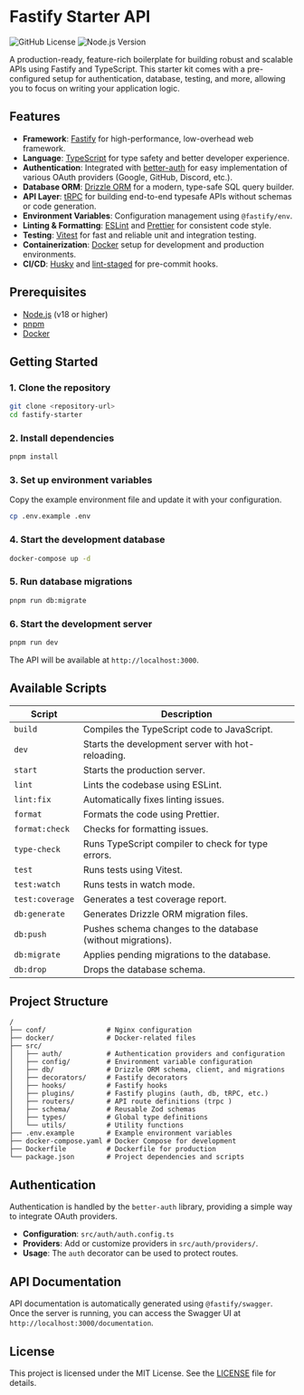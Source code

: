 # Fastify Starter API

![GitHub License](https://img.shields.io/badge/license-MIT-blue.svg)
![Node.js Version](https://img.shields.io/badge/node-%3E%3D18.0.0-brightgreen.svg)

A production-ready, feature-rich boilerplate for building robust and scalable APIs using Fastify and TypeScript. This starter kit comes with a pre-configured setup for authentication, database, testing, and more, allowing you to focus on writing your application logic.

## Features

- **Framework**: [Fastify](https://www.fastify.io/) for high-performance, low-overhead web framework.
- **Language**: [TypeScript](https://www.typescriptlang.org/) for type safety and better developer experience.
- **Authentication**: Integrated with [better-auth](https://www.npmjs.com/package/better-auth) for easy implementation of various OAuth providers (Google, GitHub, Discord, etc.).
- **Database ORM**: [Drizzle ORM](https://orm.drizzle.team/) for a modern, type-safe SQL query builder.
- **API Layer**: [tRPC](https://trpc.io/) for building end-to-end typesafe APIs without schemas or code generation.
- **Environment Variables**: Configuration management using `@fastify/env`.
- **Linting & Formatting**: [ESLint](https://eslint.org/) and [Prettier](https://prettier.io/) for consistent code style.
- **Testing**: [Vitest](https://vitest.dev/) for fast and reliable unit and integration testing.
- **Containerization**: [Docker](https://www.docker.com/) setup for development and production environments.
- **CI/CD**: [Husky](https://typicode.github.io/husky/) and [lint-staged](https://github.com/okonet/lint-staged) for pre-commit hooks.

## Prerequisites

- [Node.js](https://nodejs.org/en/) (v18 or higher)
- [pnpm](https://pnpm.io/)
- [Docker](https://www.docker.com/get-started)

## Getting Started

### 1. Clone the repository

```bash
git clone <repository-url>
cd fastify-starter
```

### 2. Install dependencies

```bash
pnpm install
```

### 3. Set up environment variables

Copy the example environment file and update it with your configuration.

```bash
cp .env.example .env
```

### 4. Start the development database

```bash
docker-compose up -d
```

### 5. Run database migrations

```bash
pnpm run db:migrate
```

### 6. Start the development server

```bash
pnpm run dev
```

The API will be available at `http://localhost:3000`.

## Available Scripts

| Script              | Description                                            |
| ------------------- | ------------------------------------------------------ |
| `build`             | Compiles the TypeScript code to JavaScript.            |
| `dev`               | Starts the development server with hot-reloading.      |
| `start`             | Starts the production server.                          |
| `lint`              | Lints the codebase using ESLint.                       |
| `lint:fix`          | Automatically fixes linting issues.                    |
| `format`            | Formats the code using Prettier.                       |
| `format:check`      | Checks for formatting issues.                          |
| `type-check`        | Runs TypeScript compiler to check for type errors.     |
| `test`              | Runs tests using Vitest.                               |
| `test:watch`        | Runs tests in watch mode.                              |
| `test:coverage`     | Generates a test coverage report.                      |
| `db:generate`       | Generates Drizzle ORM migration files.                 |
| `db:push`           | Pushes schema changes to the database (without migrations). |
| `db:migrate`        | Applies pending migrations to the database.            |
| `db:drop`           | Drops the database schema.                             |

## Project Structure

```
/
├── conf/               # Nginx configuration
├── docker/             # Docker-related files
├── src/
│   ├── auth/           # Authentication providers and configuration
│   ├── config/         # Environment variable configuration
│   ├── db/             # Drizzle ORM schema, client, and migrations
│   ├── decorators/     # Fastify decorators
│   ├── hooks/          # Fastify hooks
│   ├── plugins/        # Fastify plugins (auth, db, tRPC, etc.)
│   ├── routers/        # API route definitions (trpc )
│   ├── schema/         # Reusable Zod schemas
│   ├── types/          # Global type definitions
│   └── utils/          # Utility functions
├── .env.example        # Example environment variables
├── docker-compose.yaml # Docker Compose for development
├── Dockerfile          # Dockerfile for production
└── package.json        # Project dependencies and scripts
```

## Authentication

Authentication is handled by the `better-auth` library, providing a simple way to integrate OAuth providers.

- **Configuration**: `src/auth/auth.config.ts`
- **Providers**: Add or customize providers in `src/auth/providers/`.
- **Usage**: The `auth` decorator can be used to protect routes.

## API Documentation

API documentation is automatically generated using `@fastify/swagger`. Once the server is running, you can access the Swagger UI at `http://localhost:3000/documentation`.

## License

This project is licensed under the MIT License. See the [LICENSE](LICENSE) file for details.
